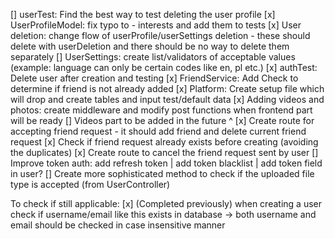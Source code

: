 [] userTest: Find the best way to test deleting the user profile
[x] UserProfileModel: fix typo to - interests and add them to tests
[x] User deletion: change flow of userProfile/userSettings deletion - these should delete with userDeletion and there should be no way to delete them separately
[] UserSettings: create list/validators of acceptable values (example: language can only be certain codes like en, pl etc.)
[x] authTest: Delete user after creation and testing
[x] FriendService: Add Check to determine if friend is not already added
[x] Platform: Create setup file which will drop and create tables and input test/default data
[x] Adding videos and photos: create middleware and modify post functions when frontend part will be ready
[] Videos part to be added in the future ^
[x] Create route for accepting friend request - it should add friend and delete current friend request
[x] Check if friend request already exists before creating (avoiding the duplicates)
[x] Create route to cancel the friend request sent by user
[] Improve token auth: add refresh token | add token blacklist | add token field in user?
[] Create more sophisticated method to check if the uploaded file type is accepted (from UserController)

To check if still applicable:
[x] (Completed previously) when creating a user check if username/email like this exists in database -> both username and email should be checked in case insensitive manner
